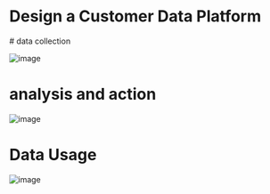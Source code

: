 <H1>Design a Customer Data Platform</H1> 
# data collection

![image](https://github.com/Hakulani/CustomerAnalytics/assets/61573397/5c75f320-fc75-4694-ad57-6ff790331181)


# analysis and action
![image](https://github.com/Hakulani/CustomerAnalytics/assets/61573397/e1ea7b1f-e596-4506-98dd-da2c78f68c73)

# Data Usage
![image](https://github.com/Hakulani/CustomerAnalytics/assets/61573397/5d1bc8ba-b52d-4e6a-9286-3786ea45a989)
